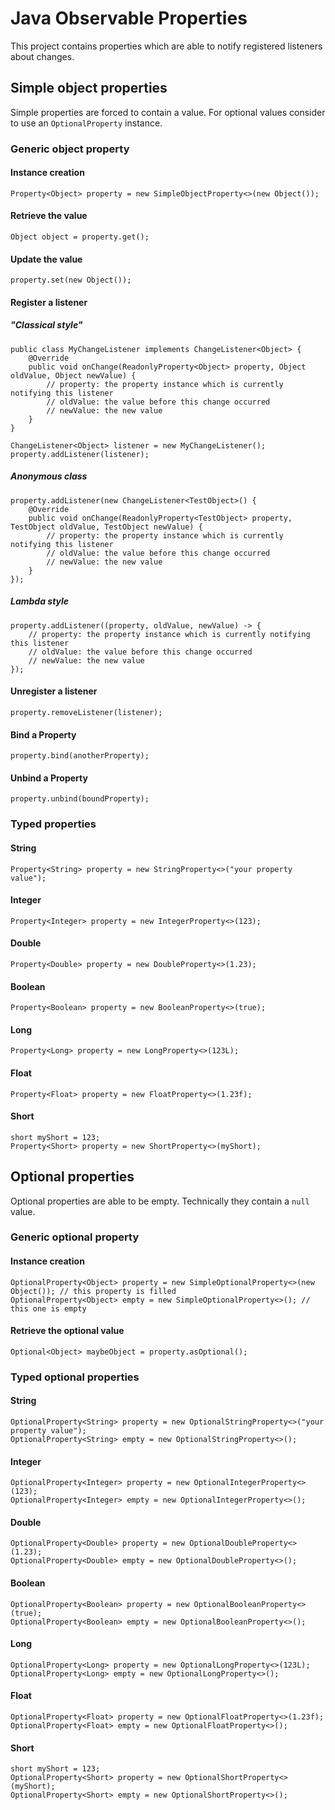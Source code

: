 # Java Observable Properties

This project contains properties which are able to notify registered listeners about changes.

## Simple object properties

Simple properties are forced to contain a value. For optional values consider to use an `OptionalProperty` instance.

### Generic object property

#### Instance creation

```
Property<Object> property = new SimpleObjectProperty<>(new Object());
```

#### Retrieve the value

```
Object object = property.get();
```

#### Update the value

```
property.set(new Object());
```

#### Register a listener

##### "Classical style"

```
public class MyChangeListener implements ChangeListener<Object> {
    @Override
    public void onChange(ReadonlyProperty<Object> property, Object oldValue, Object newValue) {
        // property: the property instance which is currently notifying this listener
        // oldValue: the value before this change occurred
        // newValue: the new value
    }
}

ChangeListener<Object> listener = new MyChangeListener();
property.addListener(listener);
```

##### Anonymous class

```
property.addListener(new ChangeListener<TestObject>() {
    @Override
    public void onChange(ReadonlyProperty<TestObject> property, TestObject oldValue, TestObject newValue) {
        // property: the property instance which is currently notifying this listener
        // oldValue: the value before this change occurred
        // newValue: the new value
    }
});
```

##### Lambda style

```
property.addListener((property, oldValue, newValue) -> {
    // property: the property instance which is currently notifying this listener
    // oldValue: the value before this change occurred
    // newValue: the new value
});
```

#### Unregister a listener

```
property.removeListener(listener);
```

#### Bind a Property

```
property.bind(anotherProperty);
```

#### Unbind a Property

```
property.unbind(boundProperty);
```

### Typed properties

#### String

```
Property<String> property = new StringProperty<>("your property value");
```

#### Integer

```
Property<Integer> property = new IntegerProperty<>(123);
```

#### Double

```
Property<Double> property = new DoubleProperty<>(1.23);
```

#### Boolean

```
Property<Boolean> property = new BooleanProperty<>(true);
```

#### Long

```
Property<Long> property = new LongProperty<>(123L);
```

#### Float

```
Property<Float> property = new FloatProperty<>(1.23f);
```

#### Short

```
short myShort = 123;
Property<Short> property = new ShortProperty<>(myShort);
```

## Optional properties

Optional properties are able to be empty. Technically they contain a `null` value.

### Generic optional property

#### Instance creation

```
OptionalProperty<Object> property = new SimpleOptionalProperty<>(new Object()); // this property is filled
OptionalProperty<Object> empty = new SimpleOptionalProperty<>(); // this one is empty
```

#### Retrieve the optional value

```
Optional<Object> maybeObject = property.asOptional();
```

### Typed optional properties

#### String

```
OptionalProperty<String> property = new OptionalStringProperty<>("your property value");
OptionalProperty<String> empty = new OptionalStringProperty<>();
```

#### Integer

```
OptionalProperty<Integer> property = new OptionalIntegerProperty<>(123);
OptionalProperty<Integer> empty = new OptionalIntegerProperty<>();
```

#### Double

```
OptionalProperty<Double> property = new OptionalDoubleProperty<>(1.23);
OptionalProperty<Double> empty = new OptionalDoubleProperty<>();
```

#### Boolean

```
OptionalProperty<Boolean> property = new OptionalBooleanProperty<>(true);
OptionalProperty<Boolean> empty = new OptionalBooleanProperty<>();
```

#### Long

```
OptionalProperty<Long> property = new OptionalLongProperty<>(123L);
OptionalProperty<Long> empty = new OptionalLongProperty<>();
```

#### Float

```
OptionalProperty<Float> property = new OptionalFloatProperty<>(1.23f);
OptionalProperty<Float> empty = new OptionalFloatProperty<>();
```

#### Short

```
short myShort = 123;
OptionalProperty<Short> property = new OptionalShortProperty<>(myShort);
OptionalProperty<Short> empty = new OptionalShortProperty<>();
```
